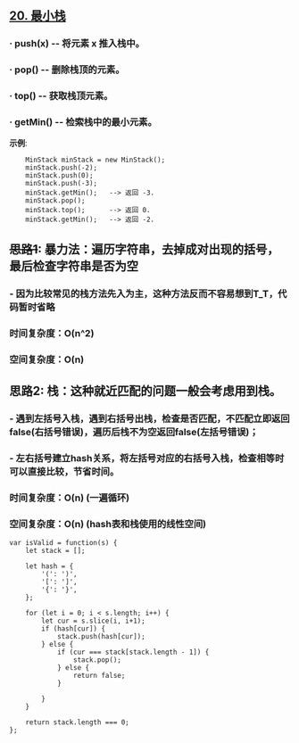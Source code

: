 ## [20. 最小栈](https://leetcode-cn.com/problems/min-stack/)
### · push(x) -- 将元素 x 推入栈中。
### · pop() -- 删除栈顶的元素。
### · top() -- 获取栈顶元素。
### · getMin() -- 检索栈中的最小元素。

**示例**:
```
    MinStack minStack = new MinStack();
    minStack.push(-2);
    minStack.push(0);
    minStack.push(-3);
    minStack.getMin();   --> 返回 -3.
    minStack.pop();
    minStack.top();      --> 返回 0.
    minStack.getMin();   --> 返回 -2.
```

## ~~思路1~~: 暴力法：遍历字符串，去掉成对出现的括号，最后检查字符串是否为空
### - 因为比较常见的栈方法先入为主，这种方法反而不容易想到T_T，代码暂时省略
### 时间复杂度：O(n^2)
### 空间复杂度：O(n)

## 思路2: 栈：这种就近匹配的问题一般会考虑用到栈。
### - 遇到左括号入栈，遇到右括号出栈，检查是否匹配，不匹配立即返回false(右括号错误)，遍历后栈不为空返回false(左括号错误)；
### - 左右括号建立hash关系，将左括号对应的右括号入栈，检查相等时可以直接比较，节省时间。
### 时间复杂度：O(n) (一遍循环)
### 空间复杂度：O(n) (hash表和栈使用的线性空间)

```
var isValid = function(s) {
    let stack = [];

    let hash = {
        '(': ')',
        '[': ']',
        '{': '}',
    };

    for (let i = 0; i < s.length; i++) {
        let cur = s.slice(i, i+1);
        if (hash[cur]) {
            stack.push(hash[cur]);
        } else {
            if (cur === stack[stack.length - 1]) {
                stack.pop();
            } else {
                return false;
            }
            
        }
    }

    return stack.length === 0;
};
```